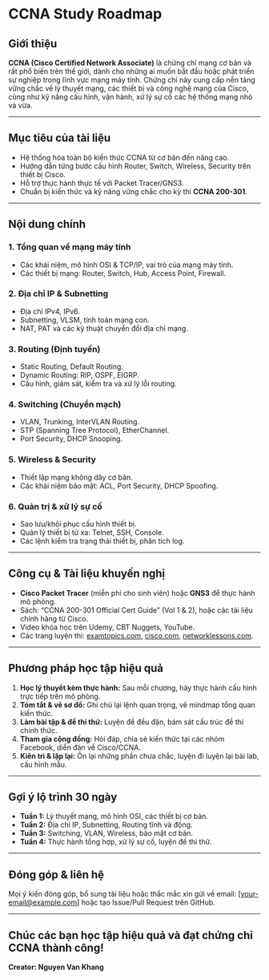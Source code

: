 # CCNA Study Roadmap

## Giới thiệu

**CCNA (Cisco Certified Network Associate)** là chứng chỉ mạng cơ bản và rất phổ biến trên thế giới, dành cho những ai muốn bắt đầu hoặc phát triển sự nghiệp trong lĩnh vực mạng máy tính. Chứng chỉ này cung cấp nền tảng vững chắc về lý thuyết mạng, các thiết bị và công nghệ mạng của Cisco, cũng như kỹ năng cấu hình, vận hành, xử lý sự cố các hệ thống mạng nhỏ và vừa.

---

## Mục tiêu của tài liệu

- Hệ thống hóa toàn bộ kiến thức CCNA từ cơ bản đến nâng cao.
- Hướng dẫn từng bước cấu hình Router, Switch, Wireless, Security trên thiết bị Cisco.
- Hỗ trợ thực hành thực tế với Packet Tracer/GNS3.
- Chuẩn bị kiến thức và kỹ năng vững chắc cho kỳ thi **CCNA 200-301**.

---

## Nội dung chính

### 1. Tổng quan về mạng máy tính

- Các khái niệm, mô hình OSI & TCP/IP, vai trò của mạng máy tính.
- Các thiết bị mạng: Router, Switch, Hub, Access Point, Firewall.

### 2. Địa chỉ IP & Subnetting

- Địa chỉ IPv4, IPv6.
- Subnetting, VLSM, tính toán mạng con.
- NAT, PAT và các kỹ thuật chuyển đổi địa chỉ mạng.

### 3. Routing (Định tuyến)

- Static Routing, Default Routing.
- Dynamic Routing: RIP, OSPF, EIGRP.
- Cấu hình, giám sát, kiểm tra và xử lý lỗi routing.

### 4. Switching (Chuyển mạch)

- VLAN, Trunking, InterVLAN Routing.
- STP (Spanning Tree Protocol), EtherChannel.
- Port Security, DHCP Snooping.

### 5. Wireless & Security

- Thiết lập mạng không dây cơ bản.
- Các khái niệm bảo mật: ACL, Port Security, DHCP Spoofing.

### 6. Quản trị & xử lý sự cố

- Sao lưu/khôi phục cấu hình thiết bị.
- Quản lý thiết bị từ xa: Telnet, SSH, Console.
- Các lệnh kiểm tra trạng thái thiết bị, phân tích log.

---

## Công cụ & Tài liệu khuyến nghị

- **Cisco Packet Tracer** (miễn phí cho sinh viên) hoặc **GNS3** để thực hành mô phỏng.
- Sách: “CCNA 200-301 Official Cert Guide” (Vol 1 & 2), hoặc các tài liệu chính hãng từ Cisco.
- Video khóa học trên Udemy, CBT Nuggets, YouTube.
- Các trang luyện thi: [examtopics.com](https://www.examtopics.com/), [cisco.com](https://learningnetwork.cisco.com/), [networklessons.com](https://networklessons.com/).

---

## Phương pháp học tập hiệu quả

1. **Học lý thuyết kèm thực hành:** Sau mỗi chương, hãy thực hành cấu hình trực tiếp trên mô phỏng.
2. **Tóm tắt & vẽ sơ đồ:** Ghi chú lại lệnh quan trọng, vẽ mindmap tổng quan kiến thức.
3. **Làm bài tập & đề thi thử:** Luyện đề đều đặn, bám sát cấu trúc đề thi chính thức.
4. **Tham gia cộng đồng:** Hỏi đáp, chia sẻ kiến thức tại các nhóm Facebook, diễn đàn về Cisco/CCNA.
5. **Kiên trì & lặp lại:** Ôn lại những phần chưa chắc, luyện đi luyện lại bài lab, cấu hình mẫu.

---

## Gợi ý lộ trình 30 ngày

- **Tuần 1:** Lý thuyết mạng, mô hình OSI, các thiết bị cơ bản.
- **Tuần 2:** Địa chỉ IP, Subnetting, Routing tĩnh và động.
- **Tuần 3:** Switching, VLAN, Wireless, bảo mật cơ bản.
- **Tuần 4:** Thực hành tổng hợp, xử lý sự cố, luyện đề thi thử.

---

## Đóng góp & liên hệ

Mọi ý kiến đóng góp, bổ sung tài liệu hoặc thắc mắc xin gửi về email: [your-email@example.com] hoặc tạo Issue/Pull Request trên GitHub.

---

**Chúc các bạn học tập hiệu quả và đạt chứng chỉ CCNA thành công!**
---
**Creator: Nguyen Van Khang**
